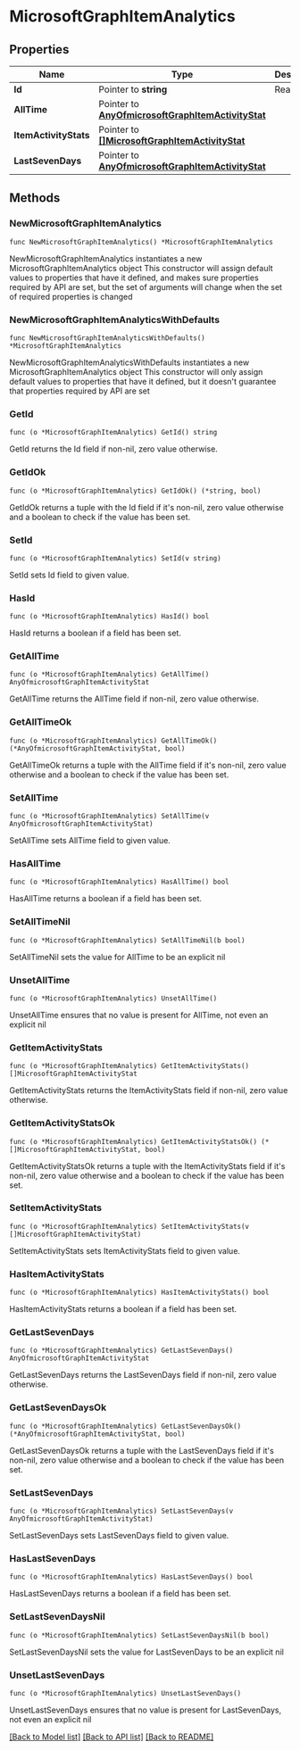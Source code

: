 # MicrosoftGraphItemAnalytics

## Properties

Name | Type | Description | Notes
------------ | ------------- | ------------- | -------------
**Id** | Pointer to **string** | Read-only. | [optional] 
**AllTime** | Pointer to [**AnyOfmicrosoftGraphItemActivityStat**](anyOf&lt;microsoft.graph.itemActivityStat&gt;.md) |  | [optional] 
**ItemActivityStats** | Pointer to [**[]MicrosoftGraphItemActivityStat**](MicrosoftGraphItemActivityStat.md) |  | [optional] 
**LastSevenDays** | Pointer to [**AnyOfmicrosoftGraphItemActivityStat**](anyOf&lt;microsoft.graph.itemActivityStat&gt;.md) |  | [optional] 

## Methods

### NewMicrosoftGraphItemAnalytics

`func NewMicrosoftGraphItemAnalytics() *MicrosoftGraphItemAnalytics`

NewMicrosoftGraphItemAnalytics instantiates a new MicrosoftGraphItemAnalytics object
This constructor will assign default values to properties that have it defined,
and makes sure properties required by API are set, but the set of arguments
will change when the set of required properties is changed

### NewMicrosoftGraphItemAnalyticsWithDefaults

`func NewMicrosoftGraphItemAnalyticsWithDefaults() *MicrosoftGraphItemAnalytics`

NewMicrosoftGraphItemAnalyticsWithDefaults instantiates a new MicrosoftGraphItemAnalytics object
This constructor will only assign default values to properties that have it defined,
but it doesn't guarantee that properties required by API are set

### GetId

`func (o *MicrosoftGraphItemAnalytics) GetId() string`

GetId returns the Id field if non-nil, zero value otherwise.

### GetIdOk

`func (o *MicrosoftGraphItemAnalytics) GetIdOk() (*string, bool)`

GetIdOk returns a tuple with the Id field if it's non-nil, zero value otherwise
and a boolean to check if the value has been set.

### SetId

`func (o *MicrosoftGraphItemAnalytics) SetId(v string)`

SetId sets Id field to given value.

### HasId

`func (o *MicrosoftGraphItemAnalytics) HasId() bool`

HasId returns a boolean if a field has been set.

### GetAllTime

`func (o *MicrosoftGraphItemAnalytics) GetAllTime() AnyOfmicrosoftGraphItemActivityStat`

GetAllTime returns the AllTime field if non-nil, zero value otherwise.

### GetAllTimeOk

`func (o *MicrosoftGraphItemAnalytics) GetAllTimeOk() (*AnyOfmicrosoftGraphItemActivityStat, bool)`

GetAllTimeOk returns a tuple with the AllTime field if it's non-nil, zero value otherwise
and a boolean to check if the value has been set.

### SetAllTime

`func (o *MicrosoftGraphItemAnalytics) SetAllTime(v AnyOfmicrosoftGraphItemActivityStat)`

SetAllTime sets AllTime field to given value.

### HasAllTime

`func (o *MicrosoftGraphItemAnalytics) HasAllTime() bool`

HasAllTime returns a boolean if a field has been set.

### SetAllTimeNil

`func (o *MicrosoftGraphItemAnalytics) SetAllTimeNil(b bool)`

 SetAllTimeNil sets the value for AllTime to be an explicit nil

### UnsetAllTime
`func (o *MicrosoftGraphItemAnalytics) UnsetAllTime()`

UnsetAllTime ensures that no value is present for AllTime, not even an explicit nil
### GetItemActivityStats

`func (o *MicrosoftGraphItemAnalytics) GetItemActivityStats() []MicrosoftGraphItemActivityStat`

GetItemActivityStats returns the ItemActivityStats field if non-nil, zero value otherwise.

### GetItemActivityStatsOk

`func (o *MicrosoftGraphItemAnalytics) GetItemActivityStatsOk() (*[]MicrosoftGraphItemActivityStat, bool)`

GetItemActivityStatsOk returns a tuple with the ItemActivityStats field if it's non-nil, zero value otherwise
and a boolean to check if the value has been set.

### SetItemActivityStats

`func (o *MicrosoftGraphItemAnalytics) SetItemActivityStats(v []MicrosoftGraphItemActivityStat)`

SetItemActivityStats sets ItemActivityStats field to given value.

### HasItemActivityStats

`func (o *MicrosoftGraphItemAnalytics) HasItemActivityStats() bool`

HasItemActivityStats returns a boolean if a field has been set.

### GetLastSevenDays

`func (o *MicrosoftGraphItemAnalytics) GetLastSevenDays() AnyOfmicrosoftGraphItemActivityStat`

GetLastSevenDays returns the LastSevenDays field if non-nil, zero value otherwise.

### GetLastSevenDaysOk

`func (o *MicrosoftGraphItemAnalytics) GetLastSevenDaysOk() (*AnyOfmicrosoftGraphItemActivityStat, bool)`

GetLastSevenDaysOk returns a tuple with the LastSevenDays field if it's non-nil, zero value otherwise
and a boolean to check if the value has been set.

### SetLastSevenDays

`func (o *MicrosoftGraphItemAnalytics) SetLastSevenDays(v AnyOfmicrosoftGraphItemActivityStat)`

SetLastSevenDays sets LastSevenDays field to given value.

### HasLastSevenDays

`func (o *MicrosoftGraphItemAnalytics) HasLastSevenDays() bool`

HasLastSevenDays returns a boolean if a field has been set.

### SetLastSevenDaysNil

`func (o *MicrosoftGraphItemAnalytics) SetLastSevenDaysNil(b bool)`

 SetLastSevenDaysNil sets the value for LastSevenDays to be an explicit nil

### UnsetLastSevenDays
`func (o *MicrosoftGraphItemAnalytics) UnsetLastSevenDays()`

UnsetLastSevenDays ensures that no value is present for LastSevenDays, not even an explicit nil

[[Back to Model list]](../README.md#documentation-for-models) [[Back to API list]](../README.md#documentation-for-api-endpoints) [[Back to README]](../README.md)


